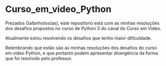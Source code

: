 # Curso_em_video_Python
 Prezados Gafanhotos(as), este repositório está com as 
 minhas resoluções dos desafios propostos no curso de Python 3
 do canal do Curso em Vídeo.
 
 Atualmente estou resolvendo os desafios que tenho maior dificuldade.
 
Relembrando que estão são as minhas resoluções
dos desafios do curso em vídeo Python, e que portanto 
podem apresentar divergência da forma que foi resolvido pelo professor.

